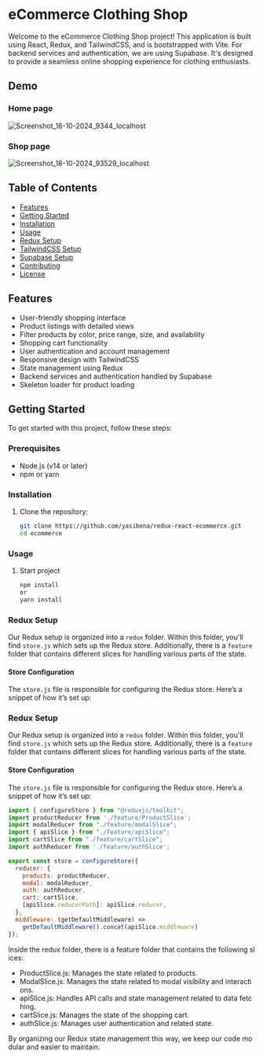 # eCommerce Clothing Shop

Welcome to the eCommerce Clothing Shop project! This application is built using React, Redux, and TailwindCSS, and is bootstrapped with Vite. For backend services and authentication, we are using Supabase. It's designed to provide a seamless online shopping experience for clothing enthusiasts.

## Demo

### Home page
![Screenshot_18-10-2024_9344_localhost](https://github.com/user-attachments/assets/f75a81ae-87a1-4154-a7a7-a5eee47fa3a1)

### Shop page
![Screenshot_18-10-2024_93529_localhost](https://github.com/user-attachments/assets/1c040bc5-d966-462d-ad24-ddd2d7fab2cb)

## Table of Contents

- [Features](#features)
- [Getting Started](#getting-started)
- [Installation](#installation)
- [Usage](#usage)
- [Redux Setup](#redux-setup)
- [TailwindCSS Setup](#tailwindcss-setup)
- [Supabase Setup](#supabase-setup)
- [Contributing](#contributing)
- [License](#license)

## Features

- User-friendly shopping interface
- Product listings with detailed views
- Filter products by color, price range, size, and availability
- Shopping cart functionality
- User authentication and account management
- Responsive design with TailwindCSS
- State management using Redux
- Backend services and authentication handled by Supabase
- Skeleton loader for product loading

## Getting Started

To get started with this project, follow these steps:

### Prerequisites

- Node.js (v14 or later)
- npm or yarn

### Installation

1. Clone the repository:
   ```sh
   git clone https://github.com/yasibena/redux-react-ecommerce.git
   cd ecommerce

### Usage
1. Start project
   ```sh
   npm install
   or
   yarn install

### Redux Setup 
Our Redux setup is organized into a `redux` folder. Within this folder, you'll find `store.js` which sets up the Redux store. Additionally, there is a `feature` folder that contains different slices for handling various parts of the state.

#### Store Configuration

The `store.js` file is responsible for configuring the Redux store. Here’s a snippet of how it’s set up:

### Redux Setup

Our Redux setup is organized into a `redux` folder. Within this folder, you'll find `store.js` which sets up the Redux store. Additionally, there is a `feature` folder that contains different slices for handling various parts of the state.

#### Store Configuration

The `store.js` file is responsible for configuring the Redux store. Here’s a snippet of how it’s set up:

```js
import { configureStore } from "@reduxjs/toolkit";
import productReducer from './feature/ProductSlice';
import modalReducer from "./feature/modalSlice";
import { apiSlice } from "./feature/apiSlice";
import cartSlice from "./feature/cartSlice";
import authReducer from './feature/authSlice';

export const store = configureStore({
  reducer: {
    products: productReducer,
    modal: modalReducer,
    auth: authReducer,
    cart: cartSlice,
    [apiSlice.reducerPath]: apiSlice.reducer,
  },
  middleware: (getDefaultMiddleware) =>
    getDefaultMiddleware().concat(apiSlice.middleware)
});
```

Inside the redux folder, there is a feature folder that contains the following slices:

*   ProductSlice.js: Manages the state related to products.
*   ModalSlice.js: Manages the state related to modal visibility and interactions.
*   apiSlice.js: Handles API calls and state management related to data fetching.
*   cartSlice.js: Manages the state of the shopping cart.
*   authSlice.js: Manages user authentication and related state.
    
By organizing our Redux state management this way, we keep our code modular and easier to maintain.
